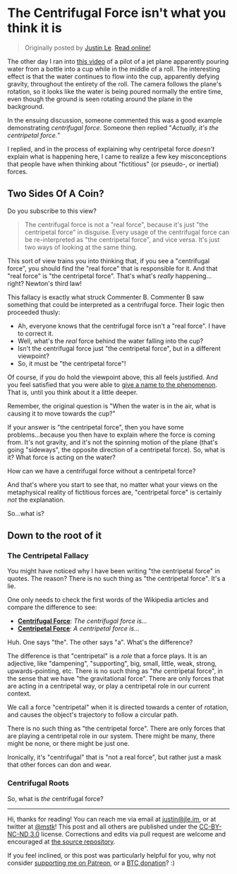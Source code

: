 The Centrifugal Force isn't what you think it is
================================================

> Originally posted by [Justin Le](https://blog.jle.im/).
> [Read online!](https://blog.jle.im/entry/fictitious-forces.html)

The other day I ran into [this video](https://i.imgur.com/tkCsLYM.gifv) of a
pilot of a jet plane apparently pouring water from a bottle into a cup while in
the middle of a roll. The interesting effect is that the water continues to flow
into the cup, apparently defying gravity, throughout the entirety of the roll.
The camera follows the plane's rotation, so it looks like the water is being
poured normally the entire time, even though the ground is seen rotating around
the plane in the background.

In the ensuing discussion, someone commented this was a good example
demonstrating *centrifugal force*. Someone then replied "*Actually, it's the
centripetal force.*"

I replied, and in the process of explaining why centripetal force *doesn't*
explain what is happening here, I came to realize a few key misconceptions that
people have when thinking about "fictitious" (or pseudo-, or inertial) forces.

Two Sides Of A Coin?
--------------------

Do you subscribe to this view?

> The centrifugal force is not a "real force", because it's just "the
> centripetal force" in disguise. Every usage of the centrifugal force can be
> re-interpreted as "the centripetal force", and vice versa. It's just two ways
> of looking at the same thing.

This sort of view trains you into thinking that, if you see a "centrifugal
force", you should find the "real force" that is responsible for it. And that
"real force" is "the centripetal force". That's what's *really* happening...
right? Newton's third law!

This fallacy is exactly what struck Commenter B. Commenter B saw something that
could be interpreted as a centrifugal force. Their logic then proceeded thusly:

-   Ah, everyone knows that the centrifugal force isn't a "real force". I have
    to correct it.
-   Well, what's the *real* force behind the water falling into the cup?
-   Isn't the centrifugal force just "the centripetal force", but in a different
    viewpoint?
-   So, it must be "the centripetal force"!

Of course, if you do hold the viewpoint above, this all feels justified. And you
feel satisfied that you were able to [give a name to the
phenomenon](https://www.edge.org/response-detail/11730). That is, until you
think about it a little deeper.

Remember, the original question is "When the water is in the air, what is
causing it to move towards the cup?"

If your answer is "the centripetal force", then you have some problems...because
you then have to explain where the force is coming from. It's not gravity, and
it's not the spinning motion of the plane (that's going "sideways", the opposite
direction of a centripetal force). So, what is it? What force is acting on the
water?

How can we have a centrifugal force without a centripetal force?

And that's where you start to see that, no matter what your views on the
metaphysical reality of fictitious forces are, "centripetal force" is certainly
*not* the explanation.

So...what is?

Down to the root of it
----------------------

### The Centripetal Fallacy

You might have noticed why I have been writing "the centripetal force" in
quotes. The reason? There is no such thing as "the centripetal force". It's a
lie.

One only needs to check the first words of the Wikipedia articles and compare
the difference to see:

-   **[Centrifugal Force](https://en.wikipedia.org/wiki/Centrifugal_force)**:
    *The centrifugal force is...*
-   **[Centripetal Force](https://en.wikipedia.org/wiki/Centripetal_force)**: *A
    centripetal force is...*

Huh. One says "the". The other says "a". What's the difference?

The difference is that "centripetal" is a *role* that a force plays. It is an
adjective, like "dampening", "supporting", big, small, little, weak, strong,
upwards-pointing, etc. There is no such thing as "*the* centripetal force", in
the sense that we have "the gravitational force". There are only forces that are
acting in a centripetal way, or play a centripetal role in our current context.

We call a force "centripetal" when it is directed towards a center of rotation,
and causes the object's trajectory to follow a circular path.

There is no such thing as "the centripetal force". There are only forces that
are playing a centripetal role in our system. There might be many, there might
be none, or there might be just one.

Ironically, it's "centrifugal" that is "not a real force", but rather just a
mask that other forces can don and wear.

### Centrifugal Roots

So, what is *the* centrifugal force?

--------------------------------------------------------------------------------

Hi, thanks for reading! You can reach me via email at <justin@jle.im>, or at
twitter at [\@mstk](https://twitter.com/mstk)! This post and all others are
published under the [CC-BY-NC-ND
3.0](https://creativecommons.org/licenses/by-nc-nd/3.0/) license. Corrections
and edits via pull request are welcome and encouraged at [the source
repository](https://github.com/mstksg/inCode).

If you feel inclined, or this post was particularly helpful for you, why not
consider [supporting me on Patreon](https://www.patreon.com/justinle/overview),
or a [BTC donation](bitcoin:3D7rmAYgbDnp4gp4rf22THsGt74fNucPDU)? :)
